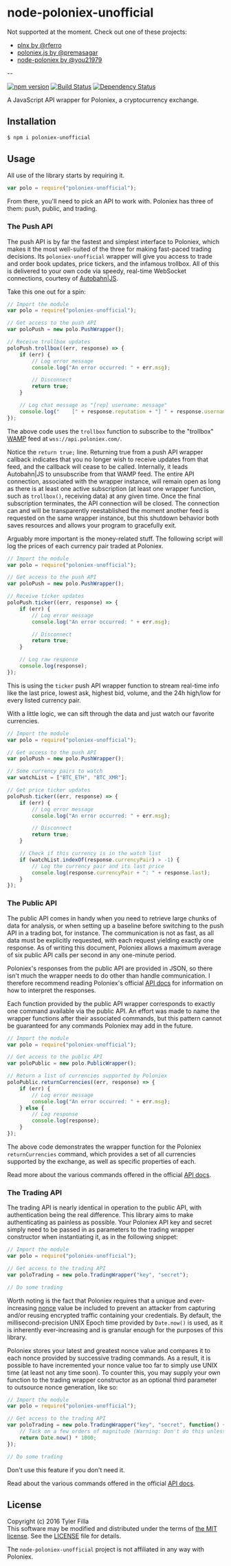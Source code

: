node-poloniex-unofficial
=======================================

Not supported at the moment. Check out one of these projects:

- [plnx by @rferro](https://github.com/rferro/plnx)
- [poloniex.js by @premasagar](https://github.com/premasagar/poloniex.js)
- [node-poloniex by @you21979](https://github.com/you21979/node-poloniex)

--

[![npm version](https://badge.fury.io/js/poloniex-unofficial.svg)](https://badge.fury.io/js/poloniex-unofficial)
[![Build Status](https://travis-ci.org/tylerfilla/node-poloniex-unofficial.svg?branch=master)](https://travis-ci.org/tylerfilla/node-poloniex-unofficial)
[![Dependency Status](https://david-dm.org/tylerfilla/node-poloniex-unofficial.svg)](https://david-dm.org/tylerfilla/node-poloniex-unofficial)

A JavaScript API wrapper for Poloniex, a cryptocurrency exchange.

Installation
------------

```sh
$ npm i poloniex-unofficial
```

Usage
-----

All use of the library starts by requiring it.

```js
var polo = require("poloniex-unofficial");
```

From there, you'll need to pick an API to work with. Poloniex has three of them: push, public, and trading.

### The Push API ###

The push API is by far the fastest and simplest interface to Poloniex, which makes it the most well-suited of the three for making fast-paced trading decisions. Its `poloniex-unofficial` wrapper will give you access to trade and order book updates, price tickers, and the infamous trollbox. All of this is delivered to your own code via speedy, real-time WebSocket connections, courtesy of [Autobahn|JS](http://autobahn.ws/js/).

Take this one out for a spin:

```js
// Import the module
var polo = require("poloniex-unofficial");

// Get access to the push API
var poloPush = new polo.PushWrapper();

// Receive trollbox updates
poloPush.trollbox((err, response) => {
    if (err) {
        // Log error message
        console.log("An error occurred: " + err.msg);

        // Disconnect
        return true;
    }

    // Log chat message as "[rep] username: message"
    console.log("    [" + response.reputation + "] " + response.username + ": " + response.message);
});
```

The above code uses the `trollbox` function to subscribe to the "trollbox" [WAMP](https://en.wikipedia.org/wiki/Web_Application_Messaging_Protocol) feed at `wss://api.poloniex.com/`.

Notice the `return true;` line. Returning true from a push API wrapper callback indicates that you no longer wish to receive updates from that feed, and the callback will cease to be called. Internally, it leads Autobahn|JS to unsubscribe from that WAMP feed. The entire API connection, associated with the wrapper instance, will remain open as long as there is at least one active subscription (at least one wrapper function, such as `trollbox()`, receiving data) at any given time. Once the final subscription terminates, the API connection will be closed. The connection can and will be transparently reestablished the moment another feed is requested on the same wrapper instance, but this shutdown behavior both saves resources and allows your program to gracefully exit.

Arguably more important is the money-related stuff. The following script will log the prices of each currency pair traded at Poloniex.

```js
// Import the module
var polo = require("poloniex-unofficial");

// Get access to the push API
var poloPush = new polo.PushWrapper();

// Receive ticker updates
poloPush.ticker((err, response) => {
    if (err) {
        // Log error message
        console.log("An error occurred: " + err.msg);

        // Disconnect
        return true;
    }

    // Log raw response
    console.log(response);
});
```

This is using the `ticker` push API wrapper function to stream real-time info like the last price, lowest ask, highest bid, volume, and the 24h high/low for every listed currency pair.

With a little logic, we can sift through the data and just watch our favorite currencies.

```js
// Import the module
var polo = require("poloniex-unofficial");

// Get access to the push API
var poloPush = new polo.PushWrapper();

// Some currency pairs to watch
var watchList = ["BTC_ETH", "BTC_XMR"];

// Get price ticker updates
poloPush.ticker((err, response) => {
    if (err) {
        // Log error message
        console.log("An error occurred: " + err.msg);

        // Disconnect
        return true;
    }

    // Check if this currency is in the watch list
    if (watchList.indexOf(response.currencyPair) > -1) {
        // Log the currency pair and its last price
        console.log(response.currencyPair + ": " + response.last);
    }
});
```

### The Public API ###

The public API comes in handy when you need to retrieve large chunks of data for analysis, or when setting up a baseline before switching to the push API in a trading bot, for instance. The communication is not as fast, as all data must be explicitly requested, with each request yielding exactly one response. As of writing this document, Poloniex allows a maximum average of six public API calls per second in any one-minute period.

Poloniex's responses from the public API are provided in JSON, so there isn't much the wrapper needs to do other than handle communication. I therefore recommend reading Poloniex's official [API docs](https://poloniex.com/support/api/) for information on how to interpret the responses.

Each function provided by the public API wrapper corresponds to exactly one command available via the public API. An effort was made to name the wrapper functions after their associated commands, but this pattern cannot be guaranteed for any commands Poloniex may add in the future.

```js
// Import the module
var polo = require("poloniex-unofficial");

// Get access to the public API
var poloPublic = new polo.PublicWrapper();

// Return a list of currencies supported by Poloniex
poloPublic.returnCurrencies((err, response) => {
    if (err) {
        // Log error message
        console.log("An error occurred: " + err.msg);
    } else {
        // Log response
        console.log(response);
    }
});
```

The above code demonstrates the wrapper function for the Poloniex `returnCurrencies` command, which provides a set of all currencies supported by the exchange, as well as specific properties of each.

Read more about the various commands offered in the official [API docs](https://poloniex.com/support/api/).

### The Trading API ###

The trading API is nearly identical in operation to the public API, with authentication being the real difference. This library aims to make authenticating as painless as possible. Your Poloniex API key and secret simply need to be  passed in as parameters to the trading wrapper constructor when instantiating it, as in the following snippet:

```js
// Import the module
var polo = require("poloniex-unofficial");

// Get access to the trading API
var poloTrading = new polo.TradingWrapper("key", "secret");

// Do some trading
```

Worth noting is the fact that Poloniex requires that a unique and ever-increasing [nonce](https://en.wikipedia.org/wiki/Cryptographic_nonce) value be included to prevent an attacker from capturing and/or reusing encrypted traffic containing your credentials. By default, the millisecond-precision UNIX Epoch time provided by `Date.now()` is used, as it is inherently ever-increasing and is granular enough for the purposes of this library.

Poloniex stores your latest and greatest nonce value and compares it to each nonce provided by successive trading commands. As a result, it is possible to have incremented your nonce value too far to simply use UNIX time (at least not any time soon). To counter this, you may supply your own function to the trading wrapper constructor as an optional third parameter to outsource nonce generation, like so:

```js
// Import the module
var polo = require("poloniex-unofficial");

// Get access to the trading API
var poloTrading = new polo.TradingWrapper("key", "secret", function() {
    // Tack on a few orders of magnitude (Warning: Don't do this unless you need to!)
    return Date.now() * 1000;
});

// Do some trading
```

Don't use this feature if you don't need it.

Read about the various commands offered in the official [API docs](https://poloniex.com/support/api/).

License
-------

Copyright (c) 2016 Tyler Filla   
This software may be modified and distributed under the terms of [the MIT license](https://opensource.org/licenses/MIT). See the [LICENSE](https://github.com/tylerfilla/node-poloniex-unofficial/blob/master/LICENSE) file for details.

The `node-poloniex-unofficial` project is not affiliated in any way with Poloniex.
